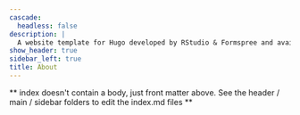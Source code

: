 ```yaml
---
cascade:
  headless: false
description: |
  A website template for Hugo developed by RStudio & Formspree and available for free.
show_header: true
sidebar_left: true
title: About
---
```


** index doesn't contain a body, just front matter above.
See the header / main / sidebar folders to edit the index.md files **
